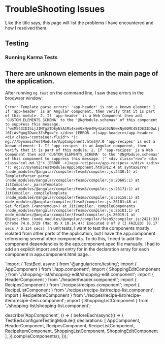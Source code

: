 # TroubleShooting Issues
Like the title says, this page will list the problems I have encountered and how I resolved them.

## Testing

### Running Karma Tests

## There are unknown elements in the main page of the application.

After running `ng test` on the command line, I saw these errors in the broqwser window:

`Error: Template parse errors:
        'app-header' is not a known element:
        1. If 'app-header' is an Angular component, then verify that it is part of this module.
        2. If 'app-header' is a Web Component then add 'CUSTOM_ELEMENTS_SCHEMA' to the '@NgModule.schemas' of this component to suppress this message. ("wxMS43IDI5LjJIMTgzTDEyNSA1Mi4xem0xNyA4My4zaC0zNGwxNy00MC45IDE3IDQwLjl6IiAvPgogIDwvc3ZnPg==">
        </div>
        [ERROR ->]<app-header></app-header>
        <div class="container-fluid">
        "): ng:///DynamicTestModule/AppComponent.html@7:0
        'app-recipes' is not a known element:
        1. If 'app-recipes' is an Angular component, then verify that it is part of this module.
        2. If 'app-recipes' is a Web Component then add 'CUSTOM_ELEMENTS_SCHEMA' to the '@NgModule.schemas' of this component to suppress this message. ("
        <div class="row">
          <div class="col-md-12">
            [ERROR ->]<app-recipes></app-recipes>
          </div>
        </div>
        "): ng:///DynamicTestModule/AppComponent.html@12:4
            at syntaxError (node_modules/@angular/compiler/fesm5/compiler.js:2430:1)
            at TemplateParser.parse (node_modules/@angular/compiler/fesm5/compiler.js:20605:1)
            at JitCompiler._parseTemplate (node_modules/@angular/compiler/fesm5/compiler.js:26171:1)
            at JitCompiler._compileTemplate (node_modules/@angular/compiler/fesm5/compiler.js:26158:1)
            at node_modules/@angular/compiler/fesm5/compiler.js:26101:48
            at Set.forEach (<anonymous>)
            at JitCompiler._compileComponents (node_modules/@angular/compiler/fesm5/compiler.js:26101:1)
            at node_modules/@angular/compiler/fesm5/compiler.js:26019:1
            at Object.then (node_modules/@angular/compiler/fesm5/compiler.js:2421:33)
Chrome 74.0.3729 (Mac OS X 10.14.4): Executed 8 of 8 (3 FAILED) (0.17 secs / 0.134 secs)
`
In unit tests, I want to test the components mostly isolated from other parts of the application, but I have the app.component referencing several other components.  To do this, I need to add the component dependencies to the app.component.spec file manually.  I had to add an explicit import and an entry for in the declaration array for each component in app.component.html page. :

`import { TestBed, async } from '@angular/core/testing';
import { AppComponent } from './app.component';
import { ShoppingEditComponent } from './shopping-list/shopping-edit/shopping-edit.component';
import { HeaderComponent } from './header/header.component';
import { RecipesComponent } from './recipes/recipes.component';
import { RecipeListComponent } from './recipes/recipe-list/recipe-list.component';
import { RecipeItemComponent } from './recipes/recipe-list/recipe-item/recipe-item.component';
import { ShoppingListComponent } from './shopping-list/shopping-list.component';

describe('AppComponent', () => {
  beforeEach(async(() => {
    TestBed.configureTestingModule({
      declarations: [
        AppComponent,
        HeaderComponent,
        RecipesComponent,
        RecipeListComponent,
        RecipeItemComponent,
        ShoppingListComponent,
        ShoppingEditComponent
      ],
    }).compileComponents();
  }));`
